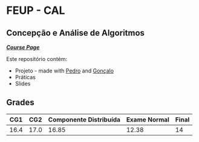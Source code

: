 # FEUP - CAL

## Concepção e Análise de Algoritmos


[***Course Page***](https://sigarra.up.pt/feup/pt/ucurr_geral.ficha_uc_view?pv_ocorrencia_id=436441)

Este repositório contém:
- Projeto - made with [Pedro](https://github.com/pedrojfs17) and [Gonçalo](https://github.com/g-batalhao-a)
- Práticas
- Slides

## Grades

| CG1 | CG2 | Componente Distribuída | Exame Normal | Final |
|---|---|---|---|---|
| 16.4 | 17.0 | 16.85 | 12.38 | 14 | 
